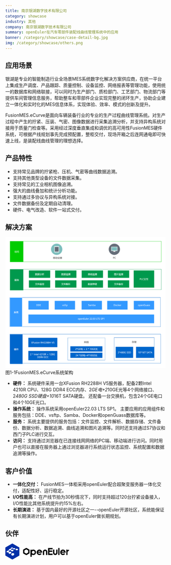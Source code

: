 ```yaml
---
title: 南京银湖数字技术有限公司
category: showcase
industry: 其他
company: 南京银湖数字技术有限公司
summary: openEuler在汽车零部件装配线曲线管理系统中的应用
banner: /category/showcase/case-detail-bg.jpg
img: /category/showcase/others.png
---
```


## 应用场景

银湖是专业的智能制造行业全场景MES系统数字化解决方案供应商，在统一平台上集成生产调度、产品跟踪、质量控制、设备监控、网络报表等管理功能，使用统一的数据库和网络联接，可以同时为生产部门、质检部门、工艺部门、物流部门等提供车间管理信息服务，帮助整车和零部件企业实现完整的闭环生产，协助企业建立一体化和实时化的MES信息体系，实现体验、效率、模式的创新及提升。

FusionMES.eCurve是面向车辆装备行业的专业的生产过程曲线管理系统。对生产过程中产生的拧紧、压装、气密、图像数据进行采集追溯分析，并支持异构系统对接用于质量门检查等。采用经过深度垂直集成和调优的高可用性FusionMES硬件系统，可根据产线规划事先完成预配置，整柜交付，现场开箱之后连网通电即可快速上线，是装配线曲线管理的理想选择。

## 产品特性

- 支持常见品牌的拧紧枪、压机、气密等曲线数据追溯。
- 支持其他类型设备的文件数据采集。
- 支持常见的工业相机图像追溯。
- 强大的曲线叠加和统计分析功能。
- 支持通过多协议与异构系统对接。
- 文件数据备份及定期自动清理。
- 硬件、电气改造、软件一站式交付。


## 解决方案

<div class="case-img"><img src="./xh.png"/></div>
图1-1FusionMES.eCurve系统架构


- **硬件：** 系统硬件采用一台XFusion RH2288H V5服务器，配备2颗Intel 4210R CPU、128G DDR4 ECC内存、2*GE电+2*10GE光等4个网络接口、2*480G SSD硬盘+10*16T SATA硬盘。
还配备一台交换机，包含24个GE电口和4个10GE光口。
- **操作系统：** 操作系统采用openEuler22.03 LTS SP1。
主要应用的应用组件和服务包括：DDE、vsftp、Samba、Docker和openGuass数据库等。
- **服务：** 系统主要提供的服务包括：文件监控、文件解析、数据存储、文件备份、数据分析、数据追溯、曲线追溯和图片追溯等。同时还支持通过S7协议和西门子PLC进行交互。
- **访问：** 支持通过浏览器在已连接线网网络的PC端、移动端进行访问。同时用户也可以直接在服务器上通过浏览器进行系统运行状态监控、系统配置和数据追溯等操作。


## 客户价值

- **一体化交付：** FusionMES一体柜采用openEuler配合超聚变服务器一体化交付，适配性好、运行稳定。
- **I/O性能高：** 在产线节拍为30秒情况下，同时支持超过120台拧紧设备接入，I/O性能比其他系统提升约15%左右。
- **长期演进：** 基于国内最好的开源社区之一--openEuler开源社区，系统能保证有长期演进计划，用户可以基于openEuler做长期规划。



## 伙伴



<img src="./logo.png" width="200" >
